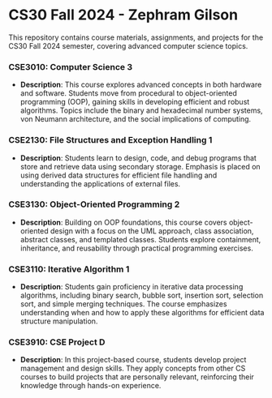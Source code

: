 # CS30 Fall 2024 - Zephram Gilson

This repository contains course materials, assignments, and projects for the CS30 Fall 2024 semester, covering advanced computer science topics.

### CSE3010: Computer Science 3
- **Description**: This course explores advanced concepts in both hardware and software. Students move from procedural to object-oriented programming (OOP), gaining skills in developing efficient and robust algorithms. Topics include the binary and hexadecimal number systems, von Neumann architecture, and the social implications of computing.
  
### CSE2130: File Structures and Exception Handling 1
- **Description**: Students learn to design, code, and debug programs that store and retrieve data using secondary storage. Emphasis is placed on using derived data structures for efficient file handling and understanding the applications of external files.

### CSE3130: Object-Oriented Programming 2
- **Description**: Building on OOP foundations, this course covers object-oriented design with a focus on the UML approach, class association, abstract classes, and templated classes. Students explore containment, inheritance, and reusability through practical programming exercises.

### CSE3110: Iterative Algorithm 1
- **Description**: Students gain proficiency in iterative data processing algorithms, including binary search, bubble sort, insertion sort, selection sort, and simple merging techniques. The course emphasizes understanding when and how to apply these algorithms for efficient data structure manipulation.

### CSE3910: CSE Project D
- **Description**: In this project-based course, students develop project management and design skills. They apply concepts from other CS courses to build projects that are personally relevant, reinforcing their knowledge through hands-on experience.
